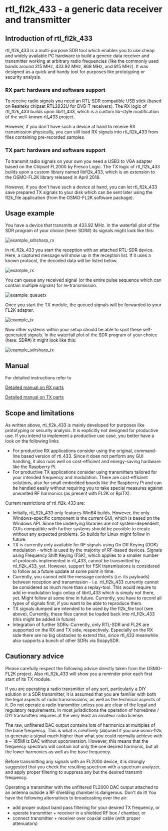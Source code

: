 rtl_fl2k_433 - a generic data receiver and transmitter
===========

## Introduction of rtl_fl2k_433
rtl_fl2k_433 is a multi-purpose SDR tool which enables you to use cheap and widely available PC hardware to build a generic data receiver and transmitter working at arbitrary radio frequencies (like the commonly used bands around 315 MHz, 433.92 MHz, 868 MHz, and 915 MHz). It was designed as a quick and handy tool for purposes like prototyping or security analysis.
 
### RX part: hardware and software support
To receive radio signals you need an RTL-SDR compatible USB stick (based on Realteks chipset RTL2832U for DVB-T receivers). The RX logic of rtl_fl2k_433 builds upon librtl_433, which is a custom lib-style modification of the well-known rtl_433 project.

However, if you don't have such a device at hand to receive RX transmission physically, you can still load RX signals into rtl_fl2k_433 from files containing pre-recorded samples.
### TX part: hardware and software support
To transmit radio signals on your own you need a USB3 to VGA adapter based on the Chipset FL2000 by Fresco Logic. The TX logic of rtl_fl2k_433 builds upon a custom library named libfl2k_433, which is an extension to the OSMO-FL2K library released in April 2018.

However, if you don't have such a device at hand, you can let rtl_fl2k_433 save prepared TX signals to your disk which can be sent later using the fl2k_file application (from the OSMO-FL2K software package).
 
## Usage example

You have a device that transmits at 433.92 MHz. In the waterfall plot of the SDR program of your choice (here: SDR#) its signals might look like this:

![example_sdrsharp_rx](pics/example1_sdrsharp_rx.png) 
 
In rtl_fl2k_433 you start the reception with an attached RTL-SDR device. Here, a captured message will show up in the reception list. If it uses a known protocol, the decoded data will be listed below.

![example_rx](pics/example2_rx.png)

You can queue any received signal (or the entire pulse sequence which can contain multiple signals) for re-transmission.

![example_queuetx](pics/example3_queue.png)

Once you start the TX module, the queued signals will be forwarded to your FL2K adapter.

![example_tx](pics/example4_tx.png)

Now other systems within your setup should be able to spot these self-generated signals. In the waterfall plot of the SDR program of your choice (here: SDR#) it might look like this:

![example_sdrsharp_tx](pics/example5_sdrsharp_tx.png)

## Manual
For detailed instructions refer to

[Detailed manual on RX parts](manual_rx.md)

[Detailed manual on TX parts](manual_tx.md)

## Scope and limitations
As written above, rtl_fl2k_433 is mainly developed for purposes like prototyping or security analysis. It is explicitly not designed for productive use. If you intend to implement a productive use case, you better have a look on the following links
  * For productive RX applications consider using the original, command-line based version of rtl_433. Since it does not perform any GUI handling, it also runs well on cost-efficient and energy-saving hardware like the Raspberry Pi.
  * For productive TX applications consider using transmitters tailored for your intended frequency and modulation. There are cost-efficient solutions, also for small embedded boards like the Raspberry Pi and can be handled easily without requiring you to take special measures against unwanted RF harmonics (as present with FL2K or RpiTX).
 
Current restrictions of rtl_fl2k_433 are:
  * Initially, rtl_fl2k_433 only features Win64 builds. However, the only Windows-specific component is the current GUI, which is based on the Windows API. Since the underlying libraries are not system-dependent, GUIs compatible with further systems should be possible to create without any expected problems. So builds for Linux might follow in future.
  * TX is currently only available for RF signals using On Off Keying (OOK) modulation - which is used by the majority of RF-based devices. Signals using Frequency Shift Keying (FSK), which applies to a smaller number of protocols implemented in rtl_433, cannot be transmitted by rtl_fl2k_433, yet. However, support for FSK transmissions is considered to follow as a future update at some point in time.
  * Currently, you cannot edit the message contents (i.e. its payloads) between reception and transmission - i.e. rtl_fl2k_433 currently cannot be considered as much more than a replay-tool. This would require to add re-modulation logic ontop of librtl_433 which is simply not there, yet. Might follow at some time in future. Currently, you have to record all types of signals first, if you want to be able to reproduce them.
  * TX signals dumped are intended to be used by the fl2k_file tool (see above), Currently, these files cannot be loaded back into rtl_fl2k_433 (this might be added in future)
  * Integration of further SDRs: Currently, only RTL-SDR and FL2K are supported on the RX and TX side, respectively. Especially on the RX side there are no big obstacles to extend this, since rtl_433 meanwhile also supports a bunch of other SDRs via SoapySDR.

## Cautionary advice
Please carefully respect the following advice directly taken from the OSMO-FL2K project. Also rtl_fl2k_433 will show you a reminder prior each first start of its TX module.

If you are operating a radio transmitter of any sort, particularly a DIY solution or a SDR transmitter, it is assumed that you are familiar with both the legal aspects of radio transmissions, as well as the technical aspects of it. Do not operate a radio transmitter unless you are clear of the legal and regulatory requirements. In most jurisdictions the operation of homebrew / DYI transmitters requires at the very least an amateur radio license.

The raw, unfiltered DAC output contains lots of harmonics at multiples of the base frequency. This is what is creatively (ab)used if you use osmo-fl2k to generate a signal much higher than what you could normally achieve with a ~ 165MHz DAC without upconversion. However, this means that the frequency spectrum will contain not only the one desired harmonic, but all the lower harmonics as well as the base frequency.

Before transmitting any signals with an FL2000 device, it is strongly suggested that you check the resulting spectrum with a spectrum analyzer, and apply proper filtering to suppress any but the desired transmit frequency.

Operating a transmitter with the unfiltered FL2000 DAC output attached to an antenna outside a RF shielding chamber is dangerous. Don't do it!
You have the following alternatives to broadcasting over the air:
  * add proper output band pass filtering for your desired TX frequency, or
  * operate transmitter + receiver in a shielded RF box / chamber, or
  * connect transmitter + receiver over coaxial cable (with proper attenuators)

